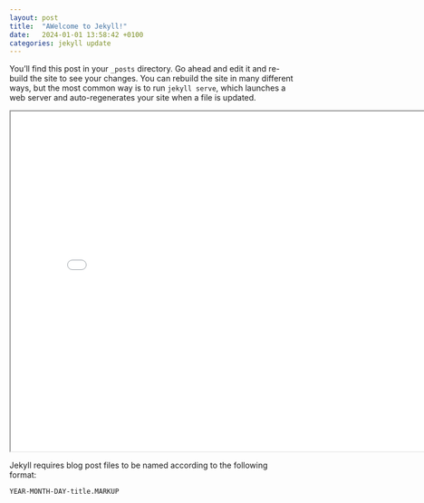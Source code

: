 ```yaml
---
layout: post
title:  "AWelcome to Jekyll!"
date:   2024-01-01 13:58:42 +0100
categories: jekyll update
---
```

You’ll find this post in your `_posts` directory. Go ahead and edit it and re-build the site to see your changes. You can rebuild the site in many different ways, but the most common way is to run `jekyll serve`, which launches a web server and auto-regenerates your site when a file is updated.

<iframe src="/assets/Thesis/Es_De_minsize25.html" width="800" height="600"></iframe>



Jekyll requires blog post files to be named according to the following format:

`YEAR-MONTH-DAY-title.MARKUP`


